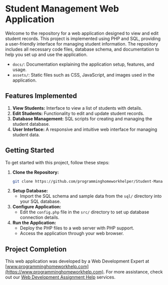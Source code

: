 # Student Management Web Application

Welcome to the repository for a web application designed to view and edit student records. This project is implemented using PHP and SQL, providing a user-friendly interface for managing student information. The repository includes all necessary code files, database schema, and documentation to help you set up and use the application. 
- `docs/`: Documentation explaining the application setup, features, and usage.
- `assets/`: Static files such as CSS, JavaScript, and images used in the application.

## Features Implemented
1. **View Students:** Interface to view a list of students with details.
2. **Edit Students:** Functionality to edit and update student records.
3. **Database Management:** SQL scripts for creating and managing the student database.
4. **User Interface:** A responsive and intuitive web interface for managing student data.

## Getting Started
To get started with this project, follow these steps:

1. **Clone the Repository:**
    ```bash
    git clone https://github.com/programminghomeworkhelper/Student-Management-WebApp.git
    ```
2. **Setup Database:**
    - Import the SQL schema and sample data from the `sql/` directory into your SQL database.
3. **Configure Application:**
    - Edit the `config.php` file in the `src/` directory to set up database connection details.
4. **Run the Application:**
    - Deploy the PHP files to a web server with PHP support.
    - Access the application through your web browser.


## Project Completion
This web application was developed by a Web Development Expert at [www.programminghomeworkhelp.com](https://www.programminghomeworkhelp.com). For more assistance, check out our [Web Development Assignment Help](https://www.programminghomeworkhelp.com/web-development-assignment-help) services.


